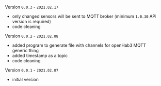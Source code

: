 Version ```0.0.3``` - ```2021.02.17```
- only changed sensors will be sent to MQTT broker (minimum ```1.0.30``` API version is required)
- code cleaning
   
Version ```0.0.2``` - ```2021.02.08```
- added program to generate file with channels for openHab3 MQTT generic thing
- added timestamp as a topic
- code cleaning
   
Version ```0.0.1``` - ```2021.02.07```
- initial version